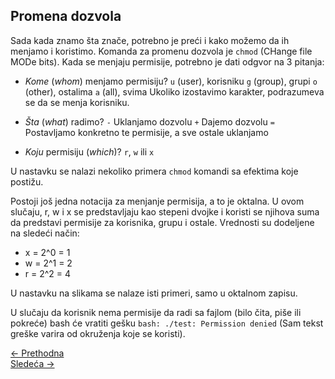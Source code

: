 <link rel="stylesheet" href="/UNIX-beginner-course/assets/css/custom.css">

## Promena dozvola
Sada kada znamo šta znače, potrebno je preći i kako možemo da ih menjamo i koristimo. Komanda za promenu dozvola je `chmod` (CHange file MODe bits). Kada se menjaju permisije, potrebno je dati odgvor na 3 pitanja:
  * *Kome* (*whom*) menjamo permisiju?
  `u` (user), korisniku
  `g` (group), grupi
  `o` (other), ostalima
  `a` (all), svima
  Ukoliko izostavimo karakter, podrazumeva se da se menja korisniku.

  * *Šta* (*what*) radimo?
  `-` Uklanjamo dozvolu
  `+` Dajemo dozvolu
  `=` Postavljamo konkretno te permisije, a sve ostale uklanjamo

  * *Koju* permisiju (*which*)? `r`, `w` ili `x`

U nastavku se nalazi nekoliko primera `chmod` komandi sa efektima koje postižu.

Postoji još jedna notacija za menjanje permisija, a to je oktalna. U ovom slučaju, r, w i x se predstavljaju kao stepeni dvojke i koristi se njihova suma da predstavi permisije za korisnika, grupu i ostale. Vrednosti su dodeljene na sledeći način:
  * x = 2^0 = 1
  * w = 2^1 = 2
  * r = 2^2 = 4

U nastavku na slikama se nalaze isti primeri, samo u oktalnom zapisu.


U slučaju da korisnik nema permisije da radi sa fajlom (bilo čita, piše ili pokreće) bash će vratiti gešku `bash: ./test: Permission denied` (Sam tekst greške varira od okruženja koje se koristi).

<div class="nav-buttons-wrapper">
  <div class="nav-left">
    <a href="5_2-permisije_razjasnjene.html" class="button-nav">← Prethodna</a>
  </div>
  <div class="nav-right">
    <a href="5_4-permisije_vezbe.html" class="button-nav">Sledeća →</a>
  </div>
</div>